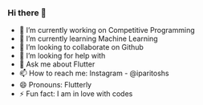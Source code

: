 ### Hi there 👋

- 🔭 I’m currently working on Competitive Programming
- 🌱 I’m currently learning Machine Learning
- 👯 I’m looking to collaborate on Github
- 🤔 I’m looking for help with 
- 💬 Ask me about Flutter
- 📫 How to reach me: Instagram - @iparitoshs
- 😄 Pronouns: Flutterly
- ⚡ Fun fact: I am in love with codes 
